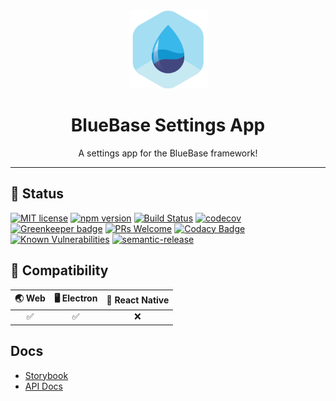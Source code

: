 <div align="center">
	<img width=125 height=125 src="assets/common/logo.png">
  <h1>
		BlueBase Settings App
	</h1>
  <p>A settings app for the BlueBase framework!</p>
</div>

<hr />

## 🎊 Status

[![MIT license](https://img.shields.io/badge/license-MIT-brightgreen.svg)](http://opensource.org/licenses/MIT)
[![npm version](https://img.shields.io/npm/v/@bluebase/plugin-settings-app.svg?style=flat)](https://npmjs.org/package/@bluebase/plugin-settings-app "View this project on npm")
[![Build Status](https://travis-ci.com/BlueBaseJS/plugin-settings-app.svg?branch=master)](https://travis-ci.com/BlueBaseJS/plugin-settings-app)
[![codecov](https://codecov.io/gh/BlueBaseJS/plugin-settings-app/branch/master/graph/badge.svg)](https://codecov.io/gh/BlueBaseJS/plugin-settings-app)
[![Greenkeeper badge](https://badges.greenkeeper.io/BlueBaseJS/plugin-settings-app.svg)](https://greenkeeper.io/) [![PRs Welcome](https://img.shields.io/badge/PRs-welcome-brightgreen.svg)](https://github.com/BlueBaseJS/plugin-settings-app/blob/master/CONTRIBUTING.md)
[![Codacy Badge](https://api.codacy.com/project/badge/Grade/3c79162871414b6aa7c15d1a423adeca)](https://www.codacy.com/app/BlueBaseJS/plugin-settings-app?utm_source=github.com&utm_medium=referral&utm_content=BlueBaseJS/plugin-settings-app&utm_campaign=Badge_Grade)
[![Known Vulnerabilities](https://snyk.io/test/github/BlueBaseJS/plugin-settings-app/badge.svg)](https://snyk.io/test/github/BlueBaseJS/plugin-settings-app)
[![semantic-release](https://img.shields.io/badge/%20%20%F0%9F%93%A6%F0%9F%9A%80-semantic--release-e10079.svg)](https://github.com/semantic-release/semantic-release)

## 🤝 Compatibility

| 🌏 Web | 🖥 Electron | 📱 React Native |
| :----: | :---------: | :-------------: |
|    ✅   |      ✅      |        ❌        |

## Docs

-   [Storybook](https://BlueBaseJS.github.io/plugin-settings-app/storybook/)
-   [API Docs](https://BlueBaseJS.github.io/plugin-settings-app/)
